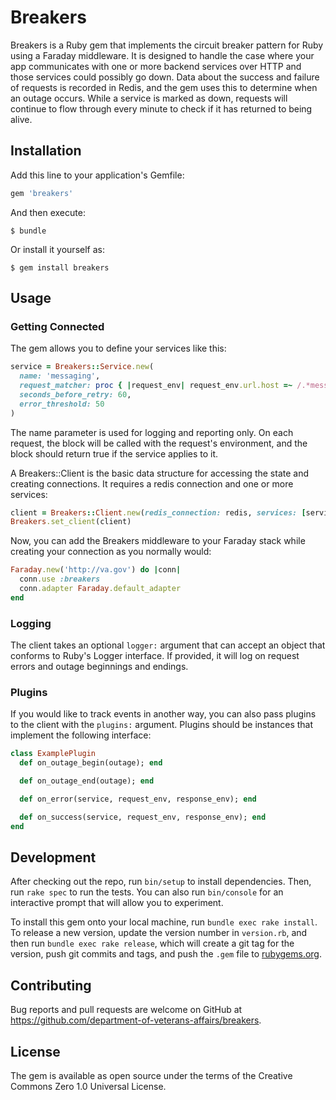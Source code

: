 # Breakers

Breakers is a Ruby gem that implements the circuit breaker pattern for Ruby using a Faraday middleware. It is designed to handle the case
where your app communicates with one or more backend services over HTTP and those services could possibly go down. Data about the success
and failure of requests is recorded in Redis, and the gem uses this to determine when an outage occurs. While a service is marked as down,
requests will continue to flow through every minute to check if it has returned to being alive.

## Installation

Add this line to your application's Gemfile:

```ruby
gem 'breakers'
```

And then execute:

    $ bundle

Or install it yourself as:

    $ gem install breakers

## Usage

### Getting Connected

The gem allows you to define your services like this:

```ruby
service = Breakers::Service.new(
  name: 'messaging',
  request_matcher: proc { |request_env| request_env.url.host =~ /.*messaging\.va\.gov/ },
  seconds_before_retry: 60,
  error_threshold: 50
)
```

The name parameter is used for logging and reporting only. On each request, the block will be called with the request's environment, and
the block should return true if the service applies to it.

A Breakers::Client is the basic data structure for accessing the state and creating connections. It requires a redis connection and one or
more services:

```ruby
client = Breakers::Client.new(redis_connection: redis, services: [service])
Breakers.set_client(client)
```

Now, you can add the Breakers middleware to your Faraday stack while creating your connection as you normally would:

```ruby
Faraday.new('http://va.gov') do |conn|
  conn.use :breakers
  conn.adapter Faraday.default_adapter
end
```

### Logging

The client takes an optional `logger:` argument that can accept an object that conforms to Ruby's Logger interface. If provided, it will
log on request errors and outage beginnings and endings.

### Plugins

If you would like to track events in another way, you can also pass plugins to the client with the `plugins:` argument. Plugins should
be instances that implement the following interface:

```ruby
class ExamplePlugin
  def on_outage_begin(outage); end

  def on_outage_end(outage); end

  def on_error(service, request_env, response_env); end

  def on_success(service, request_env, response_env); end
end
```

## Development

After checking out the repo, run `bin/setup` to install dependencies. Then, run `rake spec` to run the tests. You can also run `bin/console` for an interactive prompt that will allow you to experiment.

To install this gem onto your local machine, run `bundle exec rake install`. To release a new version, update the version number in `version.rb`, and then run `bundle exec rake release`, which will create a git tag for the version, push git commits and tags, and push the `.gem` file to [rubygems.org](https://rubygems.org).

## Contributing

Bug reports and pull requests are welcome on GitHub at https://github.com/department-of-veterans-affairs/breakers.

## License

The gem is available as open source under the terms of the Creative Commons Zero 1.0 Universal License.
